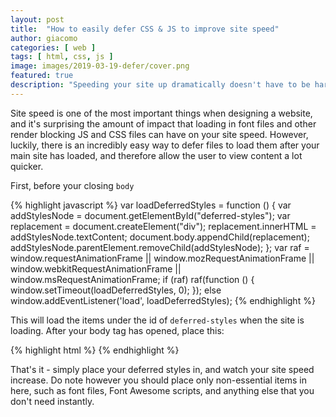 ```yaml
---
layout: post
title:  "How to easily defer CSS & JS to improve site speed"
author: giacomo
categories: [ web ]
tags: [ html, css, js ]
image: images/2019-03-19-defer/cover.png
featured: true
description: "Speeding your site up dramatically doesn't have to be hard - deferring CSS & JS can take a few seconds, and have a huge site speed impact."
---
```


Site speed is one of the most important things when designing a website, and it's surprising the amount of impact that loading in font files and other render blocking JS and CSS files can have on your site speed. However, luckily, there is an incredibly easy way to defer files to load them after your main site has loaded, and therefore allow the user to view content a lot quicker.

First, before your closing `body`

{% highlight javascript %}
var loadDeferredStyles = function () {
	var addStylesNode = document.getElementById("deferred-styles");
	var replacement = document.createElement("div");
	replacement.innerHTML = addStylesNode.textContent;
	document.body.appendChild(replacement);
	addStylesNode.parentElement.removeChild(addStylesNode);
};
var raf = window.requestAnimationFrame || window.mozRequestAnimationFrame ||
	window.webkitRequestAnimationFrame || window.msRequestAnimationFrame;
if (raf) raf(function () {
	window.setTimeout(loadDeferredStyles, 0);
});
else window.addEventListener('load', loadDeferredStyles);
{% endhighlight %}

This will load the items under the id of `deferred-styles` when the site is loading. After your body tag has opened, place this:

{% highlight html %}
<noscript id="deferred-styles">
	<link href="https://fonts.googleapis.com/css?family=Montserrat:800" rel="stylesheet">
	<link href="https://fonts.googleapis.com/css?family=Overpass" rel="stylesheet">
	<link rel="stylesheet" href="//use.fontawesome.com/releases/v5.0.7/css/all.css">
</noscript>
{% endhighlight %}

That's it - simply place your deferred styles in, and watch your site speed increase. Do note however you should place only non-essential items in here, such as font files, Font Awesome scripts, and anything else that you don't need instantly.